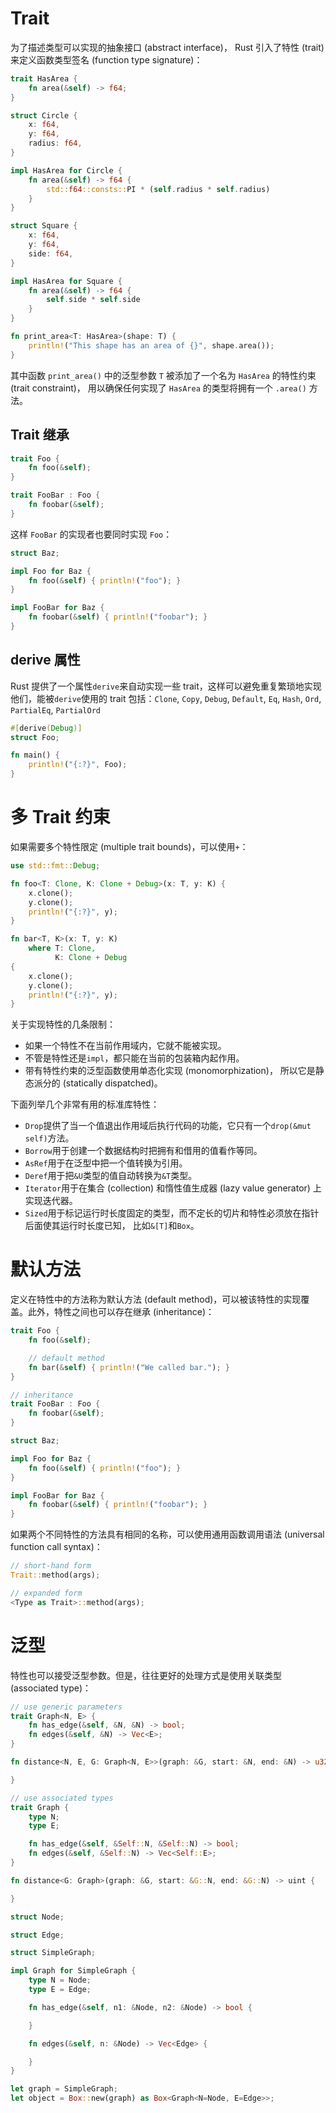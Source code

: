 # Trait

为了描述类型可以实现的抽象接口 (abstract interface)， Rust 引入了特性 (trait) 来定义函数类型签名 (function type signature)：

```rs
trait HasArea {
    fn area(&self) -> f64;
}

struct Circle {
    x: f64,
    y: f64,
    radius: f64,
}

impl HasArea for Circle {
    fn area(&self) -> f64 {
        std::f64::consts::PI * (self.radius * self.radius)
    }
}

struct Square {
    x: f64,
    y: f64,
    side: f64,
}

impl HasArea for Square {
    fn area(&self) -> f64 {
        self.side * self.side
    }
}

fn print_area<T: HasArea>(shape: T) {
    println!("This shape has an area of {}", shape.area());
}
```

其中函数 `print_area()` 中的泛型参数 `T` 被添加了一个名为 `HasArea` 的特性约束 (trait constraint)， 用以确保任何实现了 `HasArea` 的类型将拥有一个 `.area()` 方法。

## Trait 继承

```rust
trait Foo {
    fn foo(&self);
}

trait FooBar : Foo {
    fn foobar(&self);
}
```

这样 `FooBar` 的实现者也要同时实现 `Foo`：

```rust
struct Baz;

impl Foo for Baz {
    fn foo(&self) { println!("foo"); }
}

impl FooBar for Baz {
    fn foobar(&self) { println!("foobar"); }
}
```

## derive 属性

Rust 提供了一个属性`derive`来自动实现一些 trait，这样可以避免重复繁琐地实现他们，能被`derive`使用的 trait 包括：`Clone`, `Copy`, `Debug`, `Default`, `Eq`, `Hash`, `Ord`, `PartialEq`, `PartialOrd`

```rust
#[derive(Debug)]
struct Foo;

fn main() {
    println!("{:?}", Foo);
}
```

# 多 Trait 约束

如果需要多个特性限定 (multiple trait bounds)，可以使用`+`：

```rs
use std::fmt::Debug;

fn foo<T: Clone, K: Clone + Debug>(x: T, y: K) {
    x.clone();
    y.clone();
    println!("{:?}", y);
}

fn bar<T, K>(x: T, y: K)
    where T: Clone,
          K: Clone + Debug
{
    x.clone();
    y.clone();
    println!("{:?}", y);
}
```

关于实现特性的几条限制：

- 如果一个特性不在当前作用域内，它就不能被实现。
- 不管是特性还是`impl`，都只能在当前的包装箱内起作用。
- 带有特性约束的泛型函数使用单态化实现 (monomorphization)， 所以它是静态派分的 (statically dispatched)。

下面列举几个非常有用的标准库特性：

- `Drop`提供了当一个值退出作用域后执行代码的功能，它只有一个`drop(&mut self)`方法。
- `Borrow`用于创建一个数据结构时把拥有和借用的值看作等同。
- `AsRef`用于在泛型中把一个值转换为引用。
- `Deref`用于把`&U`类型的值自动转换为`&T`类型。
- `Iterator`用于在集合 (collection) 和惰性值生成器 (lazy value generator) 上实现迭代器。
- `Sized`用于标记运行时长度固定的类型，而不定长的切片和特性必须放在指针后面使其运行时长度已知， 比如`&[T]`和`Box`。

# 默认方法

定义在特性中的方法称为默认方法 (default method)，可以被该特性的实现覆盖。此外，特性之间也可以存在继承 (inheritance)：

```rs
trait Foo {
    fn foo(&self);

    // default method
    fn bar(&self) { println!("We called bar."); }
}

// inheritance
trait FooBar : Foo {
    fn foobar(&self);
}

struct Baz;

impl Foo for Baz {
    fn foo(&self) { println!("foo"); }
}

impl FooBar for Baz {
    fn foobar(&self) { println!("foobar"); }
}

```

如果两个不同特性的方法具有相同的名称，可以使用通用函数调用语法 (universal function call syntax)：

```rs
// short-hand form
Trait::method(args);

// expanded form
<Type as Trait>::method(args);

```

# 泛型

特性也可以接受泛型参数。但是，往往更好的处理方式是使用关联类型 (associated type)：

```rs
// use generic parameters
trait Graph<N, E> {
    fn has_edge(&self, &N, &N) -> bool;
    fn edges(&self, &N) -> Vec<E>;
}

fn distance<N, E, G: Graph<N, E>>(graph: &G, start: &N, end: &N) -> u32 {

}

// use associated types
trait Graph {
    type N;
    type E;

    fn has_edge(&self, &Self::N, &Self::N) -> bool;
    fn edges(&self, &Self::N) -> Vec<Self::E>;
}

fn distance<G: Graph>(graph: &G, start: &G::N, end: &G::N) -> uint {

}

struct Node;

struct Edge;

struct SimpleGraph;

impl Graph for SimpleGraph {
    type N = Node;
    type E = Edge;

    fn has_edge(&self, n1: &Node, n2: &Node) -> bool {

    }

    fn edges(&self, n: &Node) -> Vec<Edge> {

    }
}

let graph = SimpleGraph;
let object = Box::new(graph) as Box<Graph<N=Node, E=Edge>>;
```
